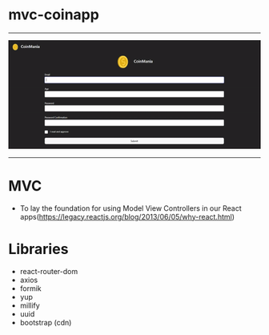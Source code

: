 # mvc-coinapp
<hr></hr>

![](src/coin.gif)
<hr></hr>


# MVC
- To lay the foundation for using Model View Controllers in our React apps(https://legacy.reactjs.org/blog/2013/06/05/why-react.html)

# Libraries
- react-router-dom
- axios
- formik
- yup
- millify
- uuid
- bootstrap (cdn)